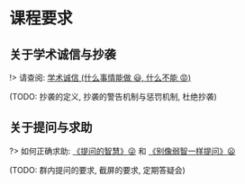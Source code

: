 # 课程要求

## 关于学术诚信与抄袭 



!> 请查阅: [学术诚信 (什么事情能做 :smiley:, 什么不能 :rage:)](http://integrity.mit.edu/)

(TODO: 抄袭的定义, 抄袭的警告机制与惩罚机制, 杜绝抄袭)

## 关于提问与求助

?> 如何正确求助: [《提问的智慧》:stuck_out_tongue_winking_eye:](https://github.com/ryanhanwu/How-To-Ask-Questions-The-Smart-Way/blob/main/README-zh_CN.md) 和 [《别像弱智一样提问》:frowning:](https://github.com/tangx/Stop-Ask-Questions-The-Stupid-Ways/blob/master/README.md)

(TODO: 群内提问的要求, 截屏的要求, 定期答疑会)
